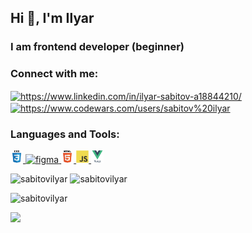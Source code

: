 
<h2>Hi 👋, I'm Ilyar</h2>
<h3>I am frontend developer (beginner)</h3>

<h3 align="left">Connect with me:</h3>
<p align="left">
<a href="https://www.linkedin.com/in/ilyar-sabitov-a18844210/" target="blank"><img align="center" src="https://raw.githubusercontent.com/rahuldkjain/github-profile-readme-generator/master/src/images/icons/Social/linked-in-alt.svg" alt="https://www.linkedin.com/in/ilyar-sabitov-a18844210/" height="20" width="20" /></a>  
<a href="https://www.codewars.com/users/Sabitov%20Ilyar" target="blank"><img align="center" src="https://camo.githubusercontent.com/5334ac63cec7844521712c1f88727711dc1dc6a8b2a6ea85612408869f8dfef9/687474703a2f2f7777772e736f66746c61622e6e7475612e67722f7e6e69636b69652f696d616765732f6c6f676f2f636f6465776172732e706e67" alt="https://www.codewars.com/users/sabitov%20ilyar" height="20" width="20" /></a>
</p>

<h3 align="left">Languages and Tools:</h3>
<p align="left"> <a href="https://www.w3schools.com/css/" target="_blank" rel="noreferrer"> <img src="https://raw.githubusercontent.com/devicons/devicon/master/icons/css3/css3-original-wordmark.svg" alt="css3" width="20" height="20"/> </a> <a href="https://www.figma.com/" target="_blank" rel="noreferrer"> <img src="https://www.vectorlogo.zone/logos/figma/figma-icon.svg" alt="figma" width="20" height="20"/> </a> <a href="https://www.w3.org/html/" target="_blank" rel="noreferrer"> <img src="https://raw.githubusercontent.com/devicons/devicon/master/icons/html5/html5-original-wordmark.svg" alt="html5" width="20" height="20"/> </a> <a href="https://developer.mozilla.org/en-US/docs/Web/JavaScript" target="_blank" rel="noreferrer"> <img src="https://raw.githubusercontent.com/devicons/devicon/master/icons/javascript/javascript-original.svg" alt="javascript" width="20" height="20"/> </a> <a href="https://vuejs.org/" target="_blank" rel="noreferrer"> <img src="https://raw.githubusercontent.com/devicons/devicon/master/icons/vuejs/vuejs-original-wordmark.svg" alt="vuejs" width="20" height="20"/> </a> </p>

<p><img align="left" src="https://github-readme-stats.vercel.app/api/top-langs?username=sabitovilyar&show_icons=true&theme=dark&title_color=ffffff&text_color=c9c9c9&locale=en&layout=compact" alt="sabitovilyar" /></p>

<p>&nbsp;<img align="" src="https://github-readme-stats.vercel.app/api?username=sabitovilyar&show_icons=true&theme=dark&title_color=ffffff&text_color=c9c9c9&cache_seconds=1800&locale=en" alt="sabitovilyar" /></p>

<p><img align="" src="https://github-readme-streak-stats.herokuapp.com/?user=sabitovilyar&theme=dark" alt="sabitovilyar" /></p>
<p align="" >
    <a href="LINK TO: WHEN CLICKED">
      <img src="https://github.r2v.ch/codewars?user=Ilyar_S&name=true&top_languages=true&stroke=%23ffffff&hide_clan=true" />
    </a>
</p>


